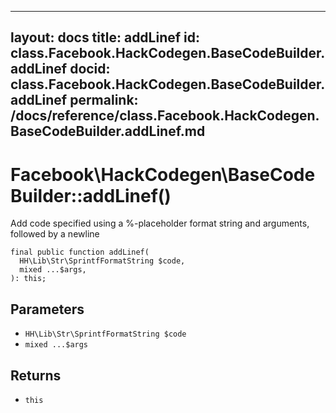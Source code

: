 
***

layout: docs
title: addLinef
id: class.Facebook.HackCodegen.BaseCodeBuilder.addLinef
docid: class.Facebook.HackCodegen.BaseCodeBuilder.addLinef
permalink: /docs/reference/class.Facebook.HackCodegen.BaseCodeBuilder.addLinef.md
---







# Facebook\\HackCodegen\\BaseCodeBuilder::addLinef()




Add code specified using a %-placeholder format string and arguments,
followed by a newline




``` Hack
final public function addLinef(
  HH\Lib\Str\SprintfFormatString $code,
  mixed ...$args,
): this;
```




## Parameters




+ ` HH\Lib\Str\SprintfFormatString $code `
+ ` mixed ...$args `




## Returns




* ` this `